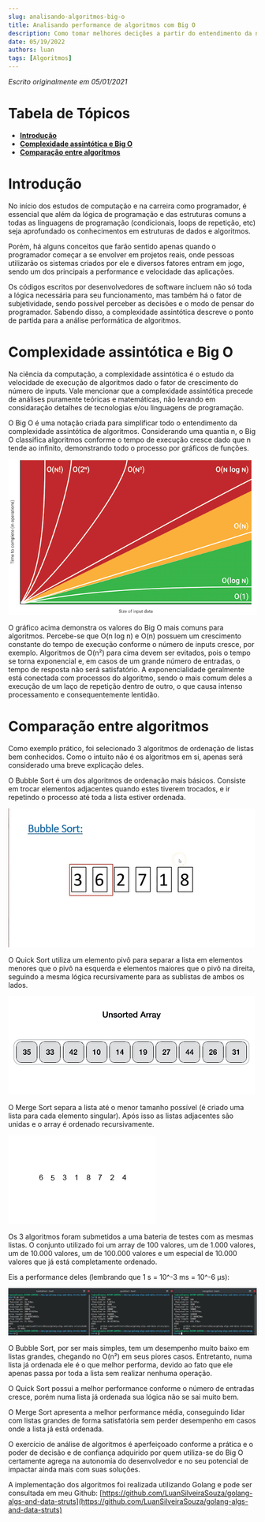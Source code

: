 ```yaml
---
slug: analisando-algoritmos-big-o
title: Analisando performance de algoritmos com Big O
description: Como tomar melhores decições a partir do entendimento da notação Big O
date: 05/19/2022
authors: luan
tags: [Algoritmos]
---
```


*Escrito originalmente em 05/01/2021*

# Tabela de Tópicos
- [**Introdução**](#introdução)
- [**Complexidade assintótica e Big O**](#complexidade-assintótica-e-big-o)
- [**Comparação entre algoritmos**](#comparação-entre-algoritmos)

# Introdução
No início dos estudos de computação e na carreira como programador, é essencial que além da lógica de programação e das estruturas comuns a todas as linguagens de programação (condicionais, loops de repetição, etc) seja aprofundado os conhecimentos em estruturas de dados e algoritmos.

Porém, há alguns conceitos que farão sentido apenas quando o programador começar a se envolver em projetos reais, onde pessoas utilizarão os sistemas criados por ele e diversos fatores entram em jogo, sendo um dos principais a performance e velocidade das aplicações.

Os códigos escritos por desenvolvedores de software incluem não só toda a lógica necessária para seu funcionamento, mas também há o fator de subjetividade, sendo possível perceber as decisões e o modo de pensar do programador. Sabendo disso, a complexidade assintótica descreve o ponto de partida para a análise performática de algoritmos.

# Complexidade assintótica e Big O
Na ciência da computação, a complexidade assintótica é o estudo da velocidade de execução de algoritmos dado o fator de crescimento do número de inputs. Vale mencionar que a complexidade assintótica precede de análises puramente teóricas e matemáticas, não levando em considaração detalhes de tecnologias e/ou linguagens de programação.

O Big O é uma notação criada para simplificar todo o entendimento da complexidade assintótica de algoritmos. Considerando uma quantia n, o Big O classifica algoritmos conforme o tempo de execução cresce dado que n tende ao infinito, demonstrando todo o processo por gráficos de funções.

![Gráfico Notação Big O](./analisando-algoritmos-big-o-1.png)

O gráfico acima demonstra os valores do Big O mais comuns para algoritmos. Percebe-se que O(n log n) e O(n) possuem um crescimento constante do tempo de execução conforme o número de inputs cresce, por exemplo. Algoritmos de O(n²) para cima devem ser evitados, pois o tempo se torna exponencial e, em casos de um grande número de entradas, o tempo de resposta não será satisfatório. A exponencialidade geralmente está conectada com processos do algoritmo, sendo o mais comum deles a execução de um laço de repetição dentro de outro, o que causa intenso processamento e consequentemente lentidão.

# Comparação entre algoritmos

Como exemplo prático, foi selecionado 3 algoritmos de ordenação de listas bem conhecidos. Como o intuito não é os algoritmos em si, apenas será considerado uma breve explicação deles.

O Bubble Sort é um dos algoritmos de ordenação mais básicos. Consiste em trocar elementos adjacentes quando estes tiverem trocados, e ir repetindo o processo até toda a lista estiver ordenada.

![Explicação Visual Bubble Sort](./analisando-algoritmos-big-o-2.gif)

O Quick Sort utiliza um elemento pivô para separar a lista em elementos menores que o pivô na esquerda e elementos maiores que o pivô na direita, seguindo a mesma lógica recursivamente para as sublistas de ambos os lados.

![Explicação Visual Quick Sort](./analisando-algoritmos-big-o-3.gif)

O Merge Sort separa a lista até o menor tamanho possível (é criado uma lista para cada elemento singular). Após isso as listas adjacentes são unidas e o array é ordenado recursivamente.

![Explicação Visual Merge Sort](./analisando-algoritmos-big-o-4.gif)

Os 3 algoritmos foram submetidos a uma bateria de testes com as mesmas listas. O conjunto utilizado foi um array de 100 valores, um de 1.000 valores, um de 10.000 valores, um de 100.000 valores e um especial de 10.000 valores que já está completamente ordenado.

Eis a performance deles (lembrando que 1 s = 10^-3 ms = 10^-6 µs):

![Análise de performane dos algoritmos](./analisando-algoritmos-big-o-5.png)

O Bubble Sort, por ser mais simples, tem um desempenho muito baixo em listas grandes, chegando no O(n²) em seus piores casos. Entretanto, numa lista já ordenada ele é o que melhor performa, devido ao fato que ele apenas passa por toda a lista sem realizar nenhuma operação.

O Quick Sort possui a melhor performance conforme o número de entradas cresce, porém numa lista já ordenada sua lógica não se sai muito bem.

O Merge Sort apresenta a melhor performance média, conseguindo lidar com listas grandes de forma satisfatória sem perder desempenho em casos onde a lista já está ordenada.

O exercício de análise de algoritmos é aperfeiçoado conforme a prática e o poder de decisão e de confiança adquirido por quem utiliza-se do Big O certamente agrega na autonomia do desenvolvedor e no seu potencial de impactar ainda mais com suas soluções.

A implementação dos algoritmos foi realizada utilizando Golang e pode ser consultada em meu Github: [https://github.com/LuanSilveiraSouza/golang-algs-and-data-struts](https://github.com/LuanSilveiraSouza/golang-algs-and-data-struts)